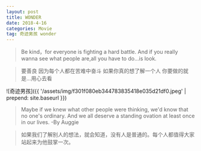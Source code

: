 ```yaml
---
layout: post
title: WONDER
date: 2018-4-16
categories: Movie
tag: 奇迹男孩 wonder
---
```


> Be kind，for everyone is fighting a hard battle.
And if you really wanna see what people are,all you have to do...is look.

> 要善良 因为每个人都在苦难中奋斗 如果你真的想了解一个人 你要做的就是...用心去看

![奇迹男孩]({{ '/assets/img/f301f080eb344783835418e035d21df0.jpeg' | prepend: site.baseurl  }})

> Maybe if we knew what other people were thinking, we'd know that no one's ordinary. And we all deserve a standing ovation at least once in our lives. -By Auggie


>如果我们了解别人的想法，就会知道，没有人是普通的。每个人都值得大家站起来为他鼓掌一次。

